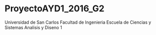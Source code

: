 # ProyectoAYD1_2016_G2
Universidad de San Carlos 
Facultad de Ingenieria
Escuela de Ciencias y Sistemas 
Analisis y Diseno 1 


